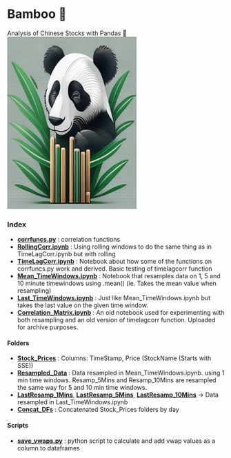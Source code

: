 # Bamboo 🎍

Analysis of Chinese Stocks with Pandas 🐼
<img src="bamboo1.jpg" alt="bamboologo" width="300" height="400">

### Index 

* **[corrfuncs.py](corrfuncs.py)** : correlation functions 
* **[RollingCorr.ipynb](RollingCorr.ipynb)** : Using rolling windows to do the same thing as in TimeLagCorr.ipynb but with rolling 
* **[TimeLagCorr.ipynb](TimeLagCorr.ipynb)** : Notebook about how some of the functions on corrfuncs.py work and derived. Basic testing of timelagcorr function
* **[Mean_TimeWindows.ipynb](Mean_TimeWindows.ipynb)** : Notebook that resamples data on 1, 5 and 10 minute timewindows using .mean() (ie. Takes the mean value when resampling)
* **[Last_TimeWindows.ipynb](Last_TimeWindows.ipynb)** : Just like Mean_TimeWindows.ipynb but takes the last value on the given time window. 
* **[Correlation_Matrix.ipynb](Correlation_Matrix.ipynb)** : An old notebook used for experimenting with both resampling and an old version of timelagcorr function. Uploaded for archive purposes.

#### Folders

* **[Stock_Prices](Stock_Prices)** : Columns: TimeStamp, Price (StockName (Starts with SSE))
* **[Resampled_Data](Resampled_Data)** : Data resampled in Mean_TimeWindows.ipynb. using 1 min time windows. Resamp_5Mins and Resamp_10Mins are resampled the same way for 5 and 10 min time windows. 
* **[LastResamp_1Mins](LastResamp_1Mins)**, **[LastResamp_5Mins](LastResamp_5Mins)**, **[LastResamp_10Mins](LastResamp_10Mins)** -> Data resampled in Last_TimeWindows.ipynb 
* **[Concat_DFs](Concat_DFs)** : Concatenated Stock_Prices folders by day

#### Scripts

* **[save_vwaps.py](save_vwaps.py)** : python script to calculate and add vwap values as a column to dataframes

